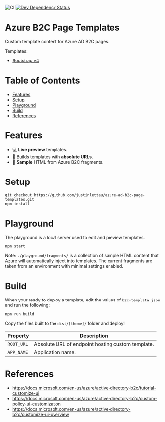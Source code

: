 ![CI](https://github.com/justinlettau/azure-ad-b2c-page-templates/workflows/CI/badge.svg)
[![Dev Dependency Status](https://david-dm.org/justinlettau/azure-ad-b2c-page-templates/dev-status.svg)](https://david-dm.org/justinlettau/azure-ad-b2c-page-templates?type=dev)

# Azure B2C Page Templates

Custom template content for Azure AD B2C pages.

Templates:

- [Bootstrap v4](./screenshots/bootstrap)

# Table of Contents

- [Features](#features)
- [Setup](#setup)
- [Playground](#playground)
- [Build](#build)
- [References](#references)

# Features

- 💻 **Live preview** templates.
- 🔗 Builds templates with **absolute URLs**.
- 📑 **Sample** HTML from Azure B2C fragments.

# Setup

```
git checkout https://github.com/justinlettau/azure-ad-b2c-page-templates.git
npm install
```

# Playground

The playground is a local server used to edit and preview templates.

```
npm start
```

Note: `./playground/fragments/` is a collection of sample HTML content that Azure will automatically inject into
templates. The current fragments are taken from an environment with minimal settings enabled.

# Build

When your ready to deploy a template, edit the values of `b2c-template.json` and run the following:

```
npm run build
```

Copy the files built to the `dist/[theme]/` folder and deploy!

| Property   | Description                                       |
| ---------- | ------------------------------------------------- |
| `ROOT_URL` | Absolute URL of endpoint hosting custom template. |
| `APP_NAME` | Application name.                                 |

# References

- https://docs.microsoft.com/en-us/azure/active-directory-b2c/tutorial-customize-ui
- https://docs.microsoft.com/en-us/azure/active-directory-b2c/custom-policy-ui-customization
- https://docs.microsoft.com/en-us/azure/active-directory-b2c/customize-ui-overview
